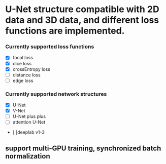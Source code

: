 # U-Net structure compatible with 2D data and 3D data, and different loss functions are implemented.

### Currently supported loss functions
- [x] focal loss
- [x] dice loss
- [x] crossEntropy loss
- [ ] distance loss
- [ ] edge loss
### Currently supported network structures
- [x] U-Net 
- [x] V-Net
- [ ] U-Net plus plus
- [ ] attention U-Net
- [ ]deeplab v1-3

## support multi-GPU training, synchronized batch normalization

